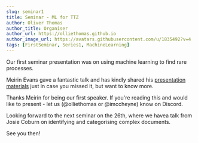 ```yaml
---
slug: seminar1
title: Seminar - ML for TTZ
author: Oliver Thomas
author_title: Organiser
author_url: https://olliethomas.github.io
author_image_url: https://avatars.githubusercontent.com/u/1835492?v=4
tags: [FirstSeminar, Series1, MachineLearning]
---
```


Our first seminar presentation was on using machine learning to find rare processes.

<!--truncate-->

Meirin Evans gave a fantastic talk and has kindly shared his [presentation materials](https://mybinder.org/v2/gh/atlas-outreach-data-tools/notebooks-collection-opendata/no-root?filepath=13-TeV-examples/uproot_python/ttZ_ML_from_csv.ipynb) just in case you missed it, but want to know more.

Thanks Meirin for being our first speaker.
If you're reading this and would like to present - let us (@olliethomas or @imccheyne) know on Discord.

Looking forward to the next seminar on the 26th, where we havea talk from Josie Coburn on identifying and categorising complex documents.

See you then!